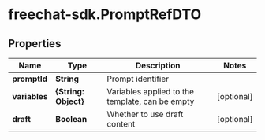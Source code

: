 # freechat-sdk.PromptRefDTO

## Properties

Name | Type | Description | Notes
------------ | ------------- | ------------- | -------------
**promptId** | **String** | Prompt identifier | 
**variables** | **{String: Object}** | Variables applied to the template, can be empty | [optional] 
**draft** | **Boolean** | Whether to use draft content | [optional] 


